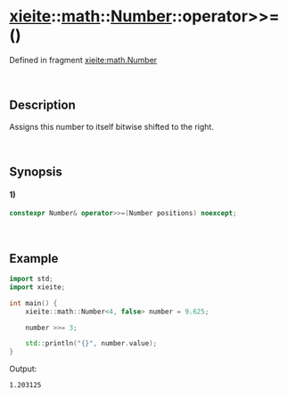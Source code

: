 # [xieite](../../../../../xieite.md)\:\:[math](../../../../../math.md)\:\:[Number<Arithmetic>](../../../../number.md)\:\:operator\>\>=\(\)
Defined in fragment [xieite:math.Number](../../../../../../../src/math/number.cpp)

&nbsp;

## Description
Assigns this number to itself bitwise shifted to the right.

&nbsp;

## Synopsis
#### 1)
```cpp
constexpr Number& operator>>=(Number positions) noexcept;
```

&nbsp;

## Example
```cpp
import std;
import xieite;

int main() {
    xieite::math::Number<4, false> number = 9.625;

    number >>= 3;

    std::println("{}", number.value);
}
```
Output:
```
1.203125
```
